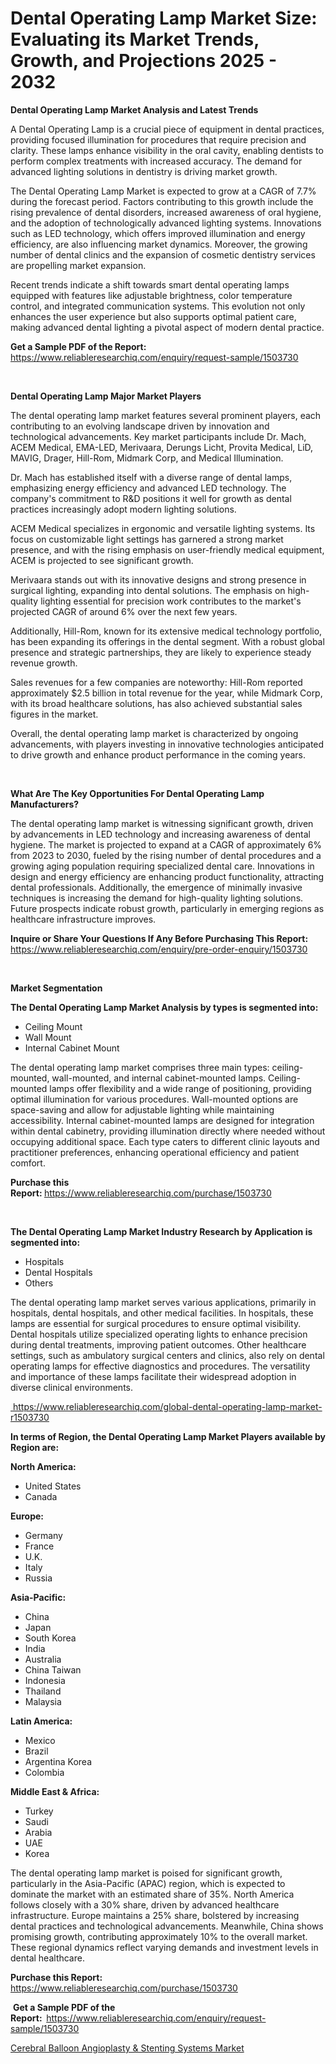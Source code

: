 <p><h1>Dental Operating Lamp Market Size: Evaluating its Market Trends, Growth, and Projections 2025 - 2032</h1></p><p><strong>Dental Operating Lamp Market Analysis and Latest Trends</strong></p>
<p><p>A Dental Operating Lamp is a crucial piece of equipment in dental practices, providing focused illumination for procedures that require precision and clarity. These lamps enhance visibility in the oral cavity, enabling dentists to perform complex treatments with increased accuracy. The demand for advanced lighting solutions in dentistry is driving market growth.</p><p>The Dental Operating Lamp Market is expected to grow at a CAGR of 7.7% during the forecast period. Factors contributing to this growth include the rising prevalence of dental disorders, increased awareness of oral hygiene, and the adoption of technologically advanced lighting systems. Innovations such as LED technology, which offers improved illumination and energy efficiency, are also influencing market dynamics. Moreover, the growing number of dental clinics and the expansion of cosmetic dentistry services are propelling market expansion. </p><p>Recent trends indicate a shift towards smart dental operating lamps equipped with features like adjustable brightness, color temperature control, and integrated communication systems. This evolution not only enhances the user experience but also supports optimal patient care, making advanced dental lighting a pivotal aspect of modern dental practice.</p></p>
<p><strong>Get a Sample PDF of the Report:&nbsp;</strong> <a href="https://www.reliableresearchiq.com/enquiry/request-sample/1503730?utm_campaign=2265&utm_medium=2&utm_source=Github&utm_content=ia&utm_term=23032025&utm_id=dental-operating-lamp">https://www.reliableresearchiq.com/enquiry/request-sample/1503730</a></p>
<p>&nbsp;</p>
<p><strong>Dental Operating Lamp Major Market Players</strong></p>
<p><p>The dental operating lamp market features several prominent players, each contributing to an evolving landscape driven by innovation and technological advancements. Key market participants include Dr. Mach, ACEM Medical, EMA-LED, Merivaara, Derungs Licht, Provita Medical, LiD, MAVIG, Drager, Hill-Rom, Midmark Corp, and Medical Illumination.</p><p>Dr. Mach has established itself with a diverse range of dental lamps, emphasizing energy efficiency and advanced LED technology. The company's commitment to R&D positions it well for growth as dental practices increasingly adopt modern lighting solutions.</p><p>ACEM Medical specializes in ergonomic and versatile lighting systems. Its focus on customizable light settings has garnered a strong market presence, and with the rising emphasis on user-friendly medical equipment, ACEM is projected to see significant growth.</p><p>Merivaara stands out with its innovative designs and strong presence in surgical lighting, expanding into dental solutions. The emphasis on high-quality lighting essential for precision work contributes to the market's projected CAGR of around 6% over the next few years.</p><p>Additionally, Hill-Rom, known for its extensive medical technology portfolio, has been expanding its offerings in the dental segment. With a robust global presence and strategic partnerships, they are likely to experience steady revenue growth.</p><p>Sales revenues for a few companies are noteworthy: Hill-Rom reported approximately $2.5 billion in total revenue for the year, while Midmark Corp, with its broad healthcare solutions, has also achieved substantial sales figures in the market.</p><p>Overall, the dental operating lamp market is characterized by ongoing advancements, with players investing in innovative technologies anticipated to drive growth and enhance product performance in the coming years.</p></p>
<p>&nbsp;</p>
<p><strong>What Are The Key Opportunities For Dental Operating Lamp Manufacturers?</strong></p>
<p><p>The dental operating lamp market is witnessing significant growth, driven by advancements in LED technology and increasing awareness of dental hygiene. The market is projected to expand at a CAGR of approximately 6% from 2023 to 2030, fueled by the rising number of dental procedures and a growing aging population requiring specialized dental care. Innovations in design and energy efficiency are enhancing product functionality, attracting dental professionals. Additionally, the emergence of minimally invasive techniques is increasing the demand for high-quality lighting solutions. Future prospects indicate robust growth, particularly in emerging regions as healthcare infrastructure improves.</p></p>
<p><strong>Inquire or Share Your Questions If Any Before Purchasing This Report:</strong> <a href="https://www.reliableresearchiq.com/enquiry/pre-order-enquiry/1503730?utm_campaign=2265&utm_medium=2&utm_source=Github&utm_content=ia&utm_term=23032025&utm_id=dental-operating-lamp">https://www.reliableresearchiq.com/enquiry/pre-order-enquiry/1503730</a></p>
<p>&nbsp;</p>
<p><strong>Market Segmentation</strong></p>
<p><strong>The Dental Operating Lamp Market Analysis by types is segmented into:</strong></p>
<p><ul><li>Ceiling Mount</li><li>Wall Mount</li><li>Internal Cabinet Mount</li></ul></p>
<p><p>The dental operating lamp market comprises three main types: ceiling-mounted, wall-mounted, and internal cabinet-mounted lamps. Ceiling-mounted lamps offer flexibility and a wide range of positioning, providing optimal illumination for various procedures. Wall-mounted options are space-saving and allow for adjustable lighting while maintaining accessibility. Internal cabinet-mounted lamps are designed for integration within dental cabinetry, providing illumination directly where needed without occupying additional space. Each type caters to different clinic layouts and practitioner preferences, enhancing operational efficiency and patient comfort.</p></p>
<p><strong>Purchase this Report:&nbsp;</strong><a href="https://www.reliableresearchiq.com/purchase/1503730?utm_campaign=2265&utm_medium=2&utm_source=Github&utm_content=ia&utm_term=23032025&utm_id=dental-operating-lamp">https://www.reliableresearchiq.com/purchase/1503730</a></p>
<p>&nbsp;</p>
<p><strong>The Dental Operating Lamp Market Industry Research by Application is segmented into:</strong></p>
<p><ul><li>Hospitals</li><li>Dental Hospitals</li><li>Others</li></ul></p>
<p><p>The dental operating lamp market serves various applications, primarily in hospitals, dental hospitals, and other medical facilities. In hospitals, these lamps are essential for surgical procedures to ensure optimal visibility. Dental hospitals utilize specialized operating lights to enhance precision during dental treatments, improving patient outcomes. Other healthcare settings, such as ambulatory surgical centers and clinics, also rely on dental operating lamps for effective diagnostics and procedures. The versatility and importance of these lamps facilitate their widespread adoption in diverse clinical environments.</p></p>
<p><a href="https://www.reliableresearchiq.com/global-dental-operating-lamp-market-r1503730?utm_campaign=2265&utm_medium=2&utm_source=Github&utm_content=ia&utm_term=23032025&utm_id=dental-operating-lamp">&nbsp;https://www.reliableresearchiq.com/global-dental-operating-lamp-market-r1503730</a></p>
<p><strong>In terms of Region, the Dental Operating Lamp Market Players available by Region are:</strong></p>
<p>
    <p> <strong> North America: </strong>
        <ul>
            <li>United States</li>
            <li>Canada</li>
        </ul>
        </p> 
    <p> <strong> Europe: </strong>
        <ul>
            <li>Germany</li>
            <li>France</li>
            <li>U.K.</li>
            <li>Italy</li>
            <li>Russia</li>
        </ul>
        </p> 
    <p> <strong> Asia-Pacific: </strong>
        <ul>
            <li>China</li>
            <li>Japan</li>
            <li>South Korea</li>
            <li>India</li>
            <li>Australia</li>
            <li>China Taiwan</li>
            <li>Indonesia</li>
            <li>Thailand</li>
            <li>Malaysia</li>
        </ul>
        </p> 
    <p> <strong> Latin America: </strong>
        <ul>
            <li>Mexico</li>
            <li>Brazil</li>
            <li>Argentina Korea</li>
            <li>Colombia</li>
        </ul>
        </p> 
    <p> <strong> Middle East & Africa: </strong>
        <ul>
            <li>Turkey</li>
            <li>Saudi</li>
            <li>Arabia</li>
            <li>UAE</li>
            <li>Korea</li>
        </ul>
    </p>
    </p>
<p><p>The dental operating lamp market is poised for significant growth, particularly in the Asia-Pacific (APAC) region, which is expected to dominate the market with an estimated share of 35%. North America follows closely with a 30% share, driven by advanced healthcare infrastructure. Europe maintains a 25% share, bolstered by increasing dental practices and technological advancements. Meanwhile, China shows promising growth, contributing approximately 10% to the overall market. These regional dynamics reflect varying demands and investment levels in dental healthcare.</p></p>
<p><strong>Purchase this Report: </strong><a href="https://www.reliableresearchiq.com/purchase/1503730?utm_campaign=2265&utm_medium=2&utm_source=Github&utm_content=ia&utm_term=23032025&utm_id=dental-operating-lamp">https://www.reliableresearchiq.com/purchase/1503730</a></p>
<p>&nbsp;<strong>Get a Sample PDF of the Report:&nbsp;&nbsp;</strong><a href="https://www.reliableresearchiq.com/enquiry/request-sample/1503730?utm_campaign=2265&utm_medium=2&utm_source=Github&utm_content=ia&utm_term=23032025&utm_id=dental-operating-lamp">https://www.reliableresearchiq.com/enquiry/request-sample/1503730</a></p>
<p><strong></strong></p>
<p><p><a href="https://github.com/krinerstormy331/Market-Research-Report-List-1/blob/main/cerebral-balloon-angioplasty-stenting-systems-market.md?utm_campaign=2265&utm_medium=2&utm_source=Github&utm_content=ia&utm_term=23032025&utm_id=dental-operating-lamp">Cerebral Balloon Angioplasty & Stenting Systems Market</a></p></p>